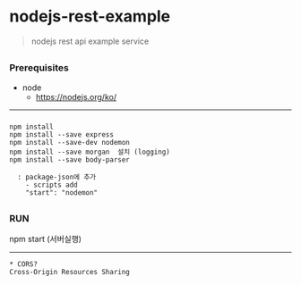 # nodejs-rest-example
> nodejs rest api example service

##
### Prerequisites
- node
  - https://nodejs.org/ko/
  
---

###
```
npm install
npm install --save express 
npm install --save-dev nodemon
npm install --save morgan  설치 (logging)
npm install --save body-parser

  : package-json에 추가
    - scripts add
    "start": "nodemon"
```

##
### RUN
npm start (서버실행)

---

```
* CORS?
Cross-Origin Resources Sharing
```

